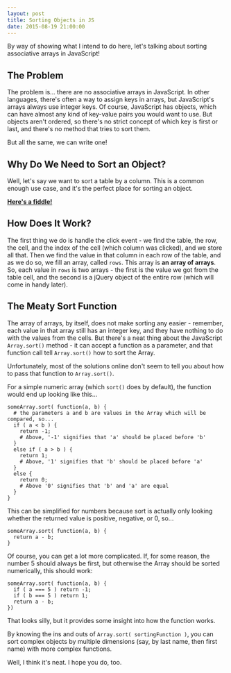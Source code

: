 ```yaml
---
layout: post
title: Sorting Objects in JS
date: 2015-08-19 21:00:00
---
```


By way of showing what I intend to do here, let's talking about sorting associative arrays in JavaScript!

## The Problem
The problem is... there are no associative arrays in JavaScript. In other languages, there's often a way to assign keys in arrays, but JavaScript's arrays always use integer keys. Of course, JavaScript has objects, which can have almost any kind of key-value pairs you would want to use. But objects aren't ordered, so there's no strict concept of which key is first or last, and there's no method that tries to sort them.

But all the same, we can write one!

## Why Do We Need to Sort an Object?
Well, let's say we want to sort a table by a column. This is a common enough use case, and it's the perfect place for sorting an object.

__[Here's a fiddle!](http://jsfiddle.net/mistergone/dn6nz9u3/)__

## How Does It Work?
The first thing we do is handle the click event - we find the table, the row, the cell, and the index of the cell (which column was clicked), and we store all that. Then we find the value in that column in each row of the table, and as we do so, we fill an array, called `rows`. This array is __an array of arrays__. So, each value in `rows` is two arrays - the first is the value we got from the table cell, and the second is a jQuery object of the entire row (which will come in handy later).

## The Meaty Sort Function
The array of arrays, by itself, does not make sorting any easier - remember, each value in that array still has an integer key, and they have nothing to do with the values from the cells. But there's a neat thing about the JavaScript `Array.sort()` method - it can accept a function as a parameter, and that function call tell `Array.sort()` how to sort the Array.

Unfortunately, most of the solutions online don't seem to tell you about how to pass that function to `Array.sort()`.

For a simple numeric array (which `sort()` does by default), the function would end up looking like this...

```
someArray.sort( function(a, b) {
  # the parameters a and b are values in the Array which will be compared, so...
  if ( a < b ) {
    return -1;
    # Above, '-1' signifies that 'a' should be placed before 'b'
  }
  else if ( a > b ) {
    return 1;
    # Above, '1' signifies that 'b' should be placed before 'a'
  }
  else {
    return 0;
    # Above '0' signifies that 'b' and 'a' are equal
  }
}
```

This can be simplified for numbers because sort is actually only looking whether the returned value is positive, negative, or 0, so...

```
someArray.sort( function(a, b) {
  return a - b;
}
```

Of course, you can get a lot more complicated. If, for some reason, the number 5 should always be first, but otherwise the Array should be sorted numerically, this should work:

```
someArray.sort( function(a, b) {
  if ( a === 5 ) return -1;
  if ( b === 5 ) return 1;
  return a - b;
})
```

That looks silly, but it provides some insight into how the function works.

By knowing the ins and outs of `Array.sort( sortingFunction )`, you can sort complex objects by multiple dimensions (say, by last name, then first name) with more complex functions.

Well, I think it's neat. I hope you do, too.
